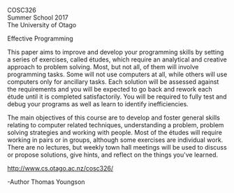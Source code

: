 COSC326\
Summer School 2017\
The University of Otago

Effective Programming

This paper aims to improve and develop your programming skills by setting a series of exercises, called études, which require an analytical and creative approach to problem solving. Most, but not all, of them will involve programming tasks. Some will not use computers at all, while others will use computers only for ancillary tasks. Each solution will be assessed against the requirements and you will be expected to go back and rework each étude until it is completed satisfactorily. You will be required to fully test and debug your programs as well as learn to identify inefficiencies.

The main objectives of this course are to develop and foster general skills relating to computer related techniques, understanding a problem, problem solving strategies and working with people. Most of the études will require working in pairs or in groups, although some exercises are individual work. There are no lectures, but weekly town hall meetings will be used to discuss or propose solutions, give hints, and reflect on the things you've learned.

http://www.cs.otago.ac.nz/cosc326/


-Author Thomas Youngson
